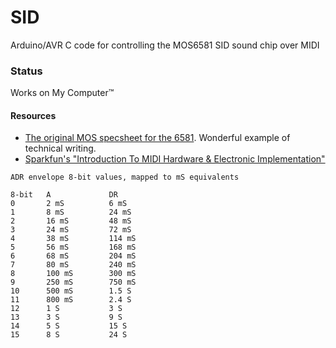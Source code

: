 # SID

Arduino/AVR C code for controlling the MOS6581 SID sound chip over MIDI

### Status

Works on My Computer™

#### Resources

- [The original MOS specsheet for the 6581](http://archive.6502.org/datasheets/mos_6581_sid.pdf). Wonderful example of technical writing.
- [Sparkfun's "Introduction To MIDI Hardware & Electronic Implementation"](https://learn.sparkfun.com/tutorials/midi-tutorial/hardware--electronic-implementation)

```
ADR envelope 8-bit values, mapped to mS equivalents

8-bit   A             DR
0       2 mS          6 mS
1       8 mS          24 mS
2       16 mS         48 mS
3       24 mS         72 mS
4       38 mS         114 mS
5       56 mS         168 mS
6       68 mS         204 mS
7       80 mS         240 mS
8       100 mS        300 mS
9       250 mS        750 mS
10      500 mS        1.5 S
11      800 mS        2.4 S
12      1 S           3 S
13      3 S           9 S
14      5 S           15 S
15      8 S           24 S
```
